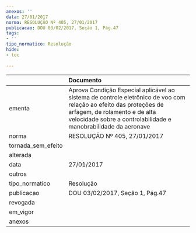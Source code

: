 ```yaml
---
anexos: ''
data: 27/01/2017
norma: RESOLUÇÃO Nº 405, 27/01/2017
publicacao: DOU 03/02/2017, Seção 1, Pág.47
tags:
- ''
tipo_normatico: Resolução
hide: 
- toc 
 
---
```


|                    | Documento                                                                                                                                                                                                            |
|:-------------------|:---------------------------------------------------------------------------------------------------------------------------------------------------------------------------------------------------------------------|
| ementa             | Aprova Condição Especial aplicável ao sistema de controle eletrônico de voo com relação ao efeito das proteções de arfagem, de rolamento e de alta velocidade sobre a controlabilidade e manobrabilidade da aeronave |
| norma              | RESOLUÇÃO Nº 405, 27/01/2017                                                                                                                                                                                         |
| tornada_sem_efeito |                                                                                                                                                                                                                      |
| alterada           |                                                                                                                                                                                                                      |
| data               | 27/01/2017                                                                                                                                                                                                           |
| outros             |                                                                                                                                                                                                                      |
| tipo_normatico     | Resolução                                                                                                                                                                                                            |
| publicacao         | DOU 03/02/2017, Seção 1, Pág.47                                                                                                                                                                                      |
| revogada           |                                                                                                                                                                                                                      |
| em_vigor           |                                                                                                                                                                                                                      |
| anexos             |                                                                                                                                                                                                                      |